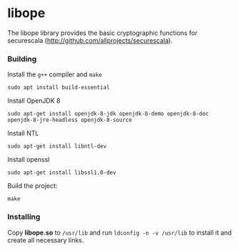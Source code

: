 # libope

The libope library provides the basic cryptographic functions for securescala (http://github.com/allprojects/securescala).

### Building

Install the `g++` compiler and `make`

```
sudo apt install build-essential
```

Install OpenJDK 8

```
sudo apt-get install openjdk-8-jdk openjdk-8-demo openjdk-8-doc openjdk-8-jre-headless openjdk-8-source
```

Install NTL

```
sudo apt-get install libntl-dev
```

Install openssl

```
sudo apt-get install libssl1.0-dev
```

Build the project:

```
make
```

### Installing

Copy **libope.so** to `/usr/lib` and run `ldconfig -n -v /usr/lib` to install it and create all necessary links.